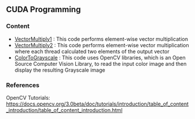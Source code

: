 ## CUDA Programming 

### Content 

- [VectorMultiply1](https://github.com/BahaaKaaki/CUDA/blob/master/VectorMultiply1.cu) : This code performs element-wise vector multiplication
- [VectorMultiply2](https://github.com/BahaaKaaki/CUDA/blob/master/VectorMultiply2.cu) : This code performs element-wise vector multiplication where each thread calculated two elements of the output vector 
- [ColorToGrayscale](https://github.com/BahaaKaaki/CUDA/blob/master/ColorToGrayScale.cu) :  This code uses OpenCV libraries, which is an Open Source Computer Vision Library, to read the input color image and then display the resulting Grayscale image


### References
OpenCV Tutorials: 
https://docs.opencv.org/3.0beta/doc/tutorials/introduction/table_of_content_introduction/table_of_content_introduction.html
